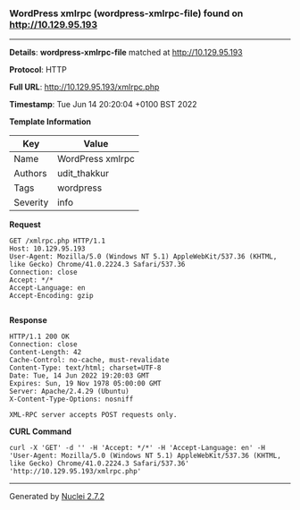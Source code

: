 ### WordPress xmlrpc (wordpress-xmlrpc-file) found on http://10.129.95.193
---
**Details**: **wordpress-xmlrpc-file**  matched at http://10.129.95.193

**Protocol**: HTTP

**Full URL**: http://10.129.95.193/xmlrpc.php

**Timestamp**: Tue Jun 14 20:20:04 +0100 BST 2022

**Template Information**

| Key | Value |
|---|---|
| Name | WordPress xmlrpc |
| Authors | udit_thakkur |
| Tags | wordpress |
| Severity | info |

**Request**
```http
GET /xmlrpc.php HTTP/1.1
Host: 10.129.95.193
User-Agent: Mozilla/5.0 (Windows NT 5.1) AppleWebKit/537.36 (KHTML, like Gecko) Chrome/41.0.2224.3 Safari/537.36
Connection: close
Accept: */*
Accept-Language: en
Accept-Encoding: gzip


```

**Response**
```http
HTTP/1.1 200 OK
Connection: close
Content-Length: 42
Cache-Control: no-cache, must-revalidate
Content-Type: text/html; charset=UTF-8
Date: Tue, 14 Jun 2022 19:20:03 GMT
Expires: Sun, 19 Nov 1978 05:00:00 GMT
Server: Apache/2.4.29 (Ubuntu)
X-Content-Type-Options: nosniff

XML-RPC server accepts POST requests only.
```


**CURL Command**
```
curl -X 'GET' -d '' -H 'Accept: */*' -H 'Accept-Language: en' -H 'User-Agent: Mozilla/5.0 (Windows NT 5.1) AppleWebKit/537.36 (KHTML, like Gecko) Chrome/41.0.2224.3 Safari/537.36' 'http://10.129.95.193/xmlrpc.php'
```
---
Generated by [Nuclei 2.7.2](https://github.com/projectdiscovery/nuclei)